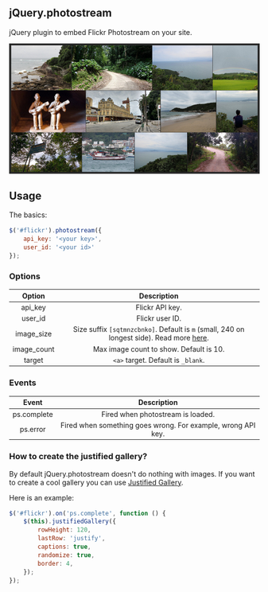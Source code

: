 ## jQuery.photostream

jQuery plugin to embed Flickr Photostream on your site.

![Screenshot](./screenshot.png)

## Usage

The basics:

```js
$('#flickr').photostream({
    api_key: '<your key>',
    user_id: '<your id>'
});
```

### Options

| Option | Description |
|:------:|:-----------:|
| api_key | Flickr API key. |
| user_id | Flickr user ID. |
| image_size | Size suffix `[sqtmnzcbnko]`. Default is `m` (small, 240 on longest side). Read more [here](https://www.flickr.com/services/api/misc.urls.html). |
| image_count | Max image count to show. Default is 10. |
| target | `<a>` target. Default is `_blank`. |

### Events

| Event | Description |
|:------:|:-----------:|
| ps.complete | Fired when photostream is loaded. |
| ps.error | Fired when something goes wrong. For example, wrong API key. |

### How to create the justified gallery?

By default jQuery.photostream doesn't do nothing with images. If you want to create a cool gallery you can use [Justified Gallery](http://miromannino.github.io/Justified-Gallery/).

Here is an example:

```js
$('#flickr').on('ps.complete', function () {
    $(this).justifiedGallery({
        rowHeight: 120,
        lastRow: 'justify',
        captions: true,
        randomize: true,
        border: 4,
    });
});
```
